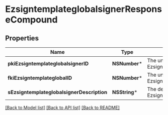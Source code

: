 # EzsigntemplateglobalsignerResponseCompound

## Properties
Name | Type | Description | Notes
------------ | ------------- | ------------- | -------------
**pkiEzsigntemplateglobalsignerID** | **NSNumber*** | The unique ID of the Ezsigntemplateglobalsigner | 
**fkiEzsigntemplateglobalID** | **NSNumber*** | The unique ID of the Ezsigntemplateglobal | 
**sEzsigntemplateglobalsignerDescription** | **NSString*** | The description of the Ezsigntemplateglobalsigner | 

[[Back to Model list]](../README.md#documentation-for-models) [[Back to API list]](../README.md#documentation-for-api-endpoints) [[Back to README]](../README.md)


